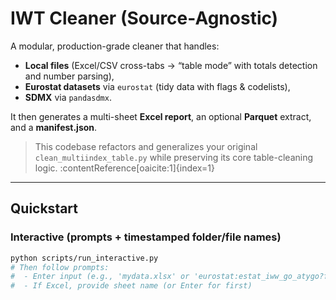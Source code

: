 # IWT Cleaner (Source-Agnostic)

A modular, production-grade cleaner that handles:

- **Local files** (Excel/CSV cross-tabs → “table mode” with totals detection and number parsing),
- **Eurostat datasets** via `eurostat` (tidy data with flags & codelists),
- **SDMX** via `pandasdmx`.

It then generates a multi-sheet **Excel report**, an optional **Parquet** extract, and a **manifest.json**.

> This codebase refactors and generalizes your original `clean_multiindex_table.py` while preserving its core table-cleaning logic. :contentReference[oaicite:1]{index=1}

---

## Quickstart

### Interactive (prompts + timestamped folder/file names)

```bash
python scripts/run_interactive.py
# Then follow prompts:
#  - Enter input (e.g., 'mydata.xlsx' or 'eurostat:estat_iww_go_atygo?flags=1&geo=BE,NL&startPeriod=2015')
#  - If Excel, provide sheet name (or Enter for first)
```
